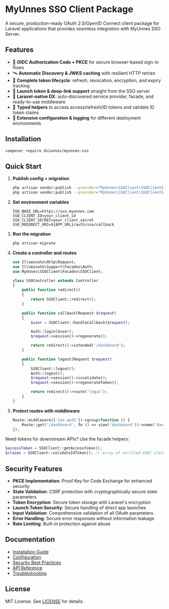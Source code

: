 # MyUnnes SSO Client Package

A secure, production-ready OAuth 2.0/OpenID Connect client package for Laravel applications that provides seamless integration with MyUnnes SSO Server.

## Features

- 🔐 **OIDC Authorization Code + PKCE** for secure browser-based sign-in flows
- 🛰️ **Automatic Discovery & JWKS caching** with resilient HTTP retries
- 🔄 **Complete token lifecycle**: refresh, revocation, encryption, and expiry tracking
- 🎯 **Launch token & deep-link support** straight from the SSO server
- 🧭 **Laravel-native DX**: auto-discovered service provider, facade, and ready-to-use middleware
- 🧾 **Typed helpers** to access access/refresh/ID tokens and validate ID token claims
- 🧰 **Extensive configuration & logging** for different deployment environments

## Installation

```bash
composer require dsiunnes/myunnes-sso
```

## Quick Start

1. **Publish config + migration**
    ```bash
    php artisan vendor:publish --provider="MyUnnes\SSOClient\SSOClientServiceProvider" --tag=sso-client-config
    php artisan vendor:publish --provider="MyUnnes\SSOClient\SSOClientServiceProvider" --tag=sso-client-migrations
    ```
2. **Set environment variables**
    ```env
    SSO_BASE_URL=https://sso.myunnes.com
    SSO_CLIENT_ID=your_client_id
    SSO_CLIENT_SECRET=your_client_secret
    SSO_REDIRECT_URI=${APP_URL}/auth/sso/callback
    ```
3. **Run the migration**
    ```bash
    php artisan migrate
    ```
4. **Create a controller and routes**
    ```php
    use Illuminate\Http\Request;
    use Illuminate\Support\Facades\Auth;
    use MyUnnes\SSOClient\Facades\SSOClient;

    class SSOController extends Controller
    {
        public function redirect()
        {
            return SSOClient::redirect();
        }

        public function callback(Request $request)
        {
            $user = SSOClient::handleCallback($request);

            Auth::login($user);
            $request->session()->regenerate();

            return redirect()->intended('/dashboard');
        }

        public function logout(Request $request)
        {
            SSOClient::logout();
            Auth::logout();
            $request->session()->invalidate();
            $request->session()->regenerateToken();

            return redirect()->route('login');
        }
    }
    ```
5. **Protect routes with middleware**
    ```php
    Route::middleware(['sso.auth'])->group(function () {
        Route::get('/dashboard', fn () => view('dashboard'))->name('dashboard');
    });
    ```

Need tokens for downstream APIs? Use the facade helpers:

```php
$accessToken = SSOClient::getAccessToken();
$claims = SSOClient::validateIdToken(); // array of verified OIDC claims
```

## Security Features

- **PKCE Implementation**: Proof Key for Code Exchange for enhanced security
- **State Validation**: CSRF protection with cryptographically secure state parameters
- **Token Encryption**: Secure token storage with Laravel's encryption
- **Launch Token Security**: Secure handling of direct app launches
- **Input Validation**: Comprehensive validation of all OAuth parameters
- **Error Handling**: Secure error responses without information leakage
- **Rate Limiting**: Built-in protection against abuse

## Documentation

- [Installation Guide](docs/installation.md)
- [Configuration](docs/configuration.md)
- [Security Best Practices](docs/security.md)
- [API Reference](docs/api.md)
- [Troubleshooting](docs/troubleshooting.md)

## License

MIT License. See [LICENSE](LICENSE) for details.
